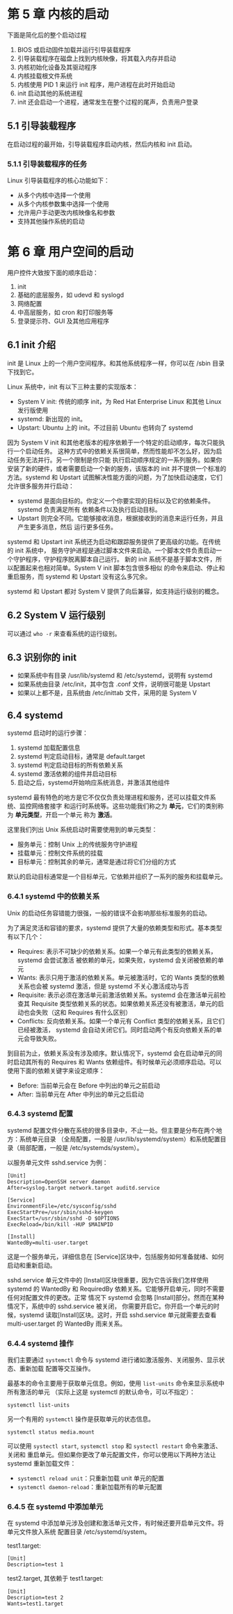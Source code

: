 # 第 5 章 内核的启动

下面是简化后的整个启动过程

1. BIOS 或启动固件加载并运行引导装载程序
2. 引导装载程序在磁盘上找到内核映像，将其载入内存并启动
3. 内核初始化设备及其驱动程序
4. 内核挂载根文件系统
5. 内核使用 PID 1 来运行 init 程序，用户进程在此时开始启动
6. init 启动其他的系统进程
7. init 还会启动一个进程，通常发生在整个过程的尾声，负责用户登录

## 5.1 引导装载程序

在启动过程的最开始，引导装载程序启动内核，然后内核和 init 启动。    

### 5.1.1 引导装载程序的任务

Linux 引导装载程序的核心功能如下：   

+ 从多个内核中选择一个使用
+ 从多个内核参数集中选择一个使用
+ 允许用户手动更改内核映像名和参数
+ 支持其他操作系统的启动

# 第 6 章 用户空间的启动

用户控件大致按下面的顺序启动：   

1. init
2. 基础的底层服务，如 udevd 和 syslogd
3. 网络配置
4. 中高层服务，如 cron 和打印服务等
5. 登录提示符、GUI 及其他应用程序

## 6.1 init 介绍

init 是 Linux 上的一个用户空间程序。和其他系统程序一样，你可以在 /sbin 目录下找到它。   

Linux 系统中，init 有以下三种主要的实现版本：   

+ System V init: 传统的顺序 init，为 Red Hat Enterprise Linux 和其他 Linux 发行版使用
+ systemd: 新出现的 init。
+ Upstart: Ubuntu 上的 init。不过目前 Ubuntu 也转向了 systemd     

因为 System V init 和其他老版本的程序依赖于一个特定的启动顺序，每次只能执行一个启动任务。
这种方式中的依赖关系很简单，然而性能却不怎么好，因为启动任务无法并行。另一个限制是你只能
执行启动顺序规定的一系列服务。如果你安装了新的硬件，或者需要启动一个新的服务，该版本的 init
并不提供一个标准的方法。systemd 和 Upstart 试图解决性能方面的问题，为了加快启动速度，它们
允许很多服务并行启动：    

+ systemd 是面向目标的。你定义一个你要实现的目标以及它的依赖条件。systemd 负责满足所有
依赖条件以及执行启动目标。
+ Upstart 则完全不同。它能够接收消息，根据接收到的消息来运行任务，并且产生更多消息，然后
运行更多任务。    

systemd 和 Upstart init 系统还为启动和跟踪服务提供了更高级的功能。在传统的 init 系统中，
服务守护进程是通过脚本文件来启动。一个脚本文件负责启动一个守护程序，守护程序脱离脚本自己运行。
新的 init 系统不是基于脚本文件，所以配置起来也相对简单。System V init 脚本包含很多相似
的命令来启动、停止和重启服务，而 systemd 和 Upstart 没有这么多冗余。    

systemd 和 Upstart 都对 System V 提供了向后兼容，如支持运行级别的概念。   

## 6.2 System V 运行级别    

可以通过 `who -r` 来查看系统的运行级别。   

## 6.3 识别你的 init

+ 如果系统中有目录 /usr/lib/systemd 和 /etc/systemd，说明有 systemd
+ 如果系统由目录 /etc/init，其中包含 .conf 文件，说明很可能是 Upstart
+ 如果以上都不是，且系统由 /etc/inittab 文件，采用的是 System V    

## 6.4 systemd

systemd 启动时的运行步骤：   

1. systemd 加载配置信息
2. systemd 判定启动目标，通常是 default.target
3. systemd 判定启动目标的所有依赖关系
4. systemd 激活依赖的组件并启动目标
5. 启动之后，systemd开始响应系统消息，并激活其他组件

systemd 最有特色的地方是它不仅仅负责处理进程和服务，还可以挂载文件系统、监控网络套接字
和运行时系统等。这些功能我们称之为 **单元**，它们的类别称为 **单元类型**，开启一个单元
称为 **激活**。    

这里我们列出 Unix 系统启动时需要使用到的单元类型：   

+ 服务单元：控制 Unix 上的传统服务守护进程
+ 挂载单元：控制文件系统的挂载
+ 目标单元：控制其余的单元，通常是通过将它们分组的方式     

默认的启动目标通常是一个目标单元，它依赖并组织了一系列的服务和挂载单元。     

### 6.4.1 systemd 中的依赖关系

Unix 的启动任务容错能力很强，一般的错误不会影响那些标准服务的启动。    

为了满足灵活和容错的要求，systemd 提供了大量的依赖类型和形式。基本类型有以下几个：   

+ Requires: 表示不可缺少的依赖关系。如果一个单元有此类型的依赖关系，systemd 会尝试激活
被依赖的单元，如果失败，systemd 会关闭被依赖的单元
+ Wants: 表示只用于激活的依赖关系。单元被激活时，它的 Wants 类型的依赖关系也会被 systemd
激活，但是 systemd 不关心激活成功与否
+ Requisite: 表示必须在激活单元前激活依赖关系。systemd 会在激活单元前检查其 Requisite
类型依赖关系的状态。如果依赖关系还没有被激活，单元的启动也会失败（这和 Requires 有什么区别）
+ Conflicts: 反向依赖关系。如果一个单元有 Conflict 类型的依赖关系，且它们已经被激活，
systemd 会自动关闭它们。同时启动两个有反向依赖关系的单元会导致失败。    

到目前为止，依赖关系没有涉及顺序。默认情况下，systemd 会在启动单元的同时启动其所有的
Requires 和 Wants 依赖组件。有时候单元必须顺序启动。可以使用下面的依赖关键字来设定顺序：   

- Before: 当前单元会在 Before 中列出的单元之前启动
- After: 当前单元在 After 中列出的单元之后启动   

### 6.4.3 systemd 配置

systemd 配置文件分散在系统的很多目录中，不止一处。但主要是分布在两个地方：系统单元目录
（全局配置，一般是 /usr/lib/systemd/system）和系统配置目录（局部配置，一般是 /etc/systemds/system）。    

以服务单元文件 sshd.service 为例：    

```
[Unit]
Description=OpenSSH server daemon
After=syslog.target network.target auditd.service

[Service]
EnvironmentFile=/etc/sysconfig/sshd
ExecStartPre=/usr/sbin/sshd-keygen
ExecStart=/usr/sbin/sshd -D $OPTIONS
ExecReload=/bin/kill -HUP $MAINPID

[Install]
WantedBy=multi-user.target
```    

这是一个服务单元，详细信息在 \[Service\]区块中，包括服务如何准备就绪、如何启动和重新启动。   

sshd.service 单元文件中的 \[Install\]区块很重要，因为它告诉我们怎样使用 systemd 的
WantedBy 和 RequiredBy 依赖关系。它能够开启单元，同时不需要任何对配置文件的更改。正常
情况下 systemd 会忽略 \[Install\]部分。然而在某种情况下，系统中的 sshd.service 被关闭，
你需要开启它。你开启一个单元的时候，systemd 读取\[Install\]区块。这时，开启 sshd.service
单元就需要去查看 multi-user.target 的 WantedBy 雨来关系。     

### 6.4.4 systemd 操作

我们主要通过 `systemctl` 命令与 systemd 进行诸如激活服务、关闭服务、显示状态、重新加载
配置等交互操作。    

最基本的命令主要用于获取单元信息。例如，使用 `list-units` 命令来显示系统中所有激活的单元
（实际上这是 systemctl 的默认命令，可以不指定）：   

`systemctl list-units`    

另一个有用的 `systemctl` 操作是获取单元的状态信息。    

`systemctl status media.mount`    

可以使用 `systectl start`, `systemctl stop` 和 `systectl restart` 命令来激活、关闭和
重启单元。但如果你更改了单元配置文件，你可以使用以下两种方法让 systemd 重新加载文件：  

+ `systemctl reload unit`：只重新加载 unit 单元的配置
+ `systemctl daemon-reload`：重新加载所有的单元配置    

### 6.4.5 在 systemd 中添加单元

在 systemd 中添加单元涉及创建和激活单元文件，有时候还要开启单元文件。将单元文件放入系统
配置目录 /etc/systemd/system。    

test1.target:   

```
[Unit]
Description=test 1
```   

test2.target, 其依赖于 test1.target:   

```
[Unit]
Description=test 2
Wants=test1.target
```    

